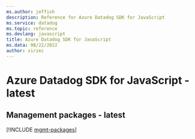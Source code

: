 ```yaml
---
ms.author: jeffish
description: Reference for Azure Datadog SDK for JavaScript
ms.service: datadog
ms.topic: reference
ms.devlang: javascript
title: Azure Datadog SDK for JavaScript
ms.data: 08/22/2022
author: xirzec
---
```

# Azure Datadog SDK for JavaScript - latest

## Management packages - latest
[!INCLUDE [mgmt-packages](datadog-mgmt-index.md)]